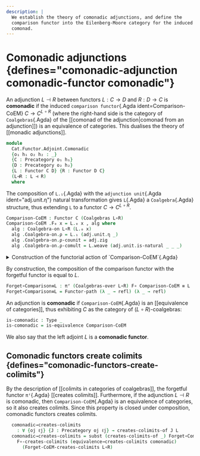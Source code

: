 ```yaml
---
description: |
  We establish the theory of comonadic adjunctions, and define the
  comparison functor into the Eilenberg-Moore category for the induced
  comonad.
---
```

<!--
```agda
open import Cat.Functor.Equivalence.Properties
open import Cat.Instances.Coalgebras.Colimits
open import Cat.Functor.Adjoint.Comonad
open import Cat.Diagram.Colimit.Base
open import Cat.Instances.Coalgebras
open import Cat.Functor.Equivalence
open import Cat.Diagram.Comonad
open import Cat.Displayed.Total
open import Cat.Functor.Adjoint
open import Cat.Functor.Base
open import Cat.Prelude

import Cat.Functor.Reasoning
import Cat.Reasoning

open Functor
open ∫Hom
open _=>_
```
-->

# Comonadic adjunctions {defines="comonadic-adjunction comonadic-functor comonadic"}

An adjunction $L \dashv R$ between functors $L : C \to D$ and $R : D \to
C$ is **comonadic** if the induced `comparison functor`{.Agda
ident=Comparison-CoEM} $C \to C^{L \circ R}$ (where the right-hand side is
the category of `Coalgebras`{.Agda} of the [[comonad of the
adjunction|comonad from an adjunction]]) is an equivalence of
categories. This dualises the theory of [[monadic adjunctions]].

```agda
module
  Cat.Functor.Adjoint.Comonadic
  {o₁ h₁ o₂ h₂ : _}
  {C : Precategory o₁ h₁}
  {D : Precategory o₂ h₂}
  {L : Functor C D} {R : Functor D C}
  (L⊣R : L ⊣ R)
  where
```

<!--
```agda
private
  module C = Cat.Reasoning C
  module D = Cat.Reasoning D
  module L = Cat.Functor.Reasoning L
  module R = Cat.Functor.Reasoning R
  module adj = _⊣_ L⊣R

L∘R : Comonad-on _
L∘R = Adjunction→Comonad L⊣R

open Comonad-on L∘R

_ = Coalgebra
```
-->

The composition of `L.₁`{.Agda} with the `adjunction unit`{.Agda
ident="adj.unit.η"} natural transformation gives `L`{.Agda} a
`Coalgebra`{.Agda} structure, thus extending `L` to a functor $C \to C^{L
\circ R}$.

```agda
Comparison-CoEM : Functor C (Coalgebras L∘R)
Comparison-CoEM .F₀ x = L.₀ x , alg where
  alg : Coalgebra-on L∘R (L.₀ x)
  alg .Coalgebra-on.ρ = L.₁ (adj.unit.η _)
  alg .Coalgebra-on.ρ-counit = adj.zig
  alg .Coalgebra-on.ρ-comult = L.weave (adj.unit.is-natural _ _ _)
```

<details>
<summary> Construction of the functorial action of `Comparison-CoEM`{.Agda} </summary>

```agda
Comparison-CoEM .F₁ x .fst = L.₁ x
Comparison-CoEM .F₁ x .snd = L.weave (sym (adj.unit.is-natural _ _ _))
Comparison-CoEM .F-id    = ext L.F-id
Comparison-CoEM .F-∘ f g = ext (L.F-∘ _ _)
```
</details>

By construction, the composition of the comparison functor with the
forgetful functor is equal to $L$.

```agda
Forget∘Comparison≡L : πᶠ (Coalgebras-over L∘R) F∘ Comparison-CoEM ≡ L
Forget∘Comparison≡L = Functor-path (λ _ → refl) (λ _ → refl)
```

An adjunction is **comonadic** if `Comparison-CoEM`{.Agda} is an [[equivalence of
categories]], thus exhibiting $C$ as the category of $(L \circ R)$-coalgebras:

```agda
is-comonadic : Type _
is-comonadic = is-equivalence Comparison-CoEM
```

We also say that the left adjoint $L$ is a **comonadic functor**.

## Comonadic functors create colimits {defines="comonadic-functors-create-colimits"}

By the description of [[colimits in categories of coalgebras]],
the forgetful functor `πᶠ`{.Agda} [[creates colimits]]. Furthermore, if
the adjunction $L \dashv R$ is comonadic, then `Comparison-CoEM`{.Agda}
is an equivalence of categories, so it also creates colimits. Since this
property is closed under composition, comonadic functors creates colimits.

<!--
```agda
module _ (comonadic : is-comonadic) where
```
-->

```agda
  comonadic→creates-colimits
    : ∀ {oj ℓj} {J : Precategory oj ℓj} → creates-colimits-of J L
  comonadic→creates-colimits = subst (creates-colimits-of _) Forget∘Comparison≡L $
    F∘-creates-colimits (equivalence→creates-colimits comonadic)
      (Forget-CoEM-creates-colimits L∘R)
```
